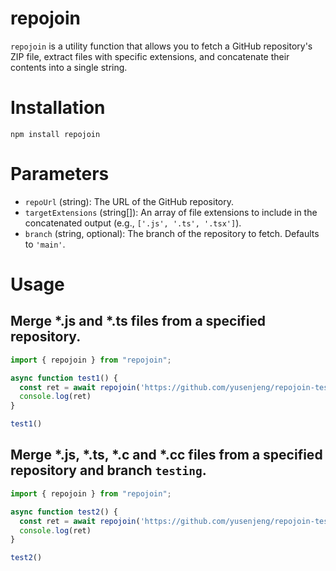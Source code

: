 # repojoin
`repojoin` is a utility function that allows you to fetch a GitHub repository's ZIP file, extract files with specific extensions, and concatenate their contents into a single string.

# Installation
```
npm install repojoin
```

# Parameters
- `repoUrl` (string): The URL of the GitHub repository.
- `targetExtensions` (string[]): An array of file extensions to include in the concatenated output (e.g., `['.js', '.ts', '.tsx']`).
- `branch` (string, optional): The branch of the repository to fetch. Defaults to `'main'`.

# Usage

## Merge *.js and *.ts files from a specified repository.
```js
import { repojoin } from "repojoin";

async function test1() {
  const ret = await repojoin('https://github.com/yusenjeng/repojoin-test', ['.js', '.ts']) 
  console.log(ret)
}

test1()
```

## Merge *.js, *.ts, *.c and *.cc files from a specified repository and branch `testing`.

```js
import { repojoin } from "repojoin";

async function test2() {
  const ret = await repojoin('https://github.com/yusenjeng/repojoin-test', ['.js', '.ts', '.c', '.cc'], 'testing') 
  console.log(ret)
}

test2()
```

